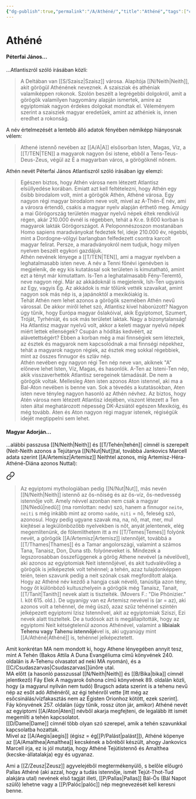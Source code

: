 ```yaml
---
{"dg-publish":true,"permalink":"/A/Athéné/","title":"Athéné","tags":["containstransclusions"],"created":"2023-10-13T01:08","updated":"2024-02-10T03:36"}
---
```



# Athéné

#### Péterfai János...

...Atlantiszról szóló írásában közli:  
> A Deltában van [[S/Szaisz\|Szaisz]] városa. Alapítója [[N/Neith\|Neith]], akit görögül Athénének neveznek. A szaisziak és athéniak valamiképpen rokonok. Szolón beszélt a legrégebbi dolgokról, amit a görögök valamilyen hagyomány alapján ismertek, amire az egyiptomiak nagyon érdekes dolgokat mondtak el. Véleményem szerint a szaisziek magyar eredetűek, amint az athéniek is, innen eredhet a rokonság.  

A név értelmezését a lentebb álló adatok fényében némiképp hiányosnak vélem:  
> Athené istennő nevében az [[A/A\|A]] elsősorban Isten, Magas, Víz, a [[T/TEN\|TEN]] a magyarok nagyon ősi istene, ebből a Tens-Teus-Deus-Zeus, végül az É a magyarban város, a görögöknél nőnem.  

Athén nevét Péterfai János Atlantiszról szóló írásában így elemzi:  
> Egészen biztos, hogy Athén városa nem létezett Atlantisz elsüllyedése korában. Emiatt azt kell feltételezni, hogy Athén egy ősibb birodalom volt, mint a görögök Athén, Athéné városa. Egy nagyon régi magyar birodalom neve volt, mivel az A-Thén-É név, ami a városra értendő, csakis a magyar nyelv alapján érthető meg. Amúgy a mai Görögország területén magyar nyelvű népek éltek rendkívül régen, akár 210.000 évnél is régebben, tehát a Kr.e. 9.600 korban is magyarok lakták Görögországot. A Peloponnészoszon mostanában Homo sapiens maradványokat fedeztek fel, ideje 210.000 év, régebbi, mint a Dordogne-völgyi barlangban felfedezett csontra karcolt magyar felirat. Persze, a maradványokról nem tudjuk, hogy milyen nyelven beszélt egykori gazdájuk.  
> Athén nevének lényege a [[T/TEN\|TEN]], ami a magyar nyelvben a leghatalmasabb isten neve. A név a Tenni főnévi igenévben is megjelenik, de egy kis kutatással sok területen is kimutatható, amint ezt a tényt már kimutattam. Is-Ten a leghatalmasabb Fény-Teremtő, neve nagyon régi. Már az akkádoknál is megjelenik, Ish-Ten ugyanis az Egy, vagyis Ég. Az akkádok is már tőlünk vették szavaikat, amint nagyon sok más nép is, a japánoktól a mexikóiakig is.  
> Tehát Athén nem lehet azonos a görögök szemében Athén nevű várossal. De akkor miről lehet szó, Atlantisz kivel háborúzott? Nagyon úgy tűnik, hogy Európa magyar őslakóival, akik Egyiptomot, Szumert, Tróját, Tyrhéniát, és sok más területet laktak. Nagy a bizonytalanság! Ha Atlantisz magyar nyelvű volt, akkor a keleti magyar nyelvű népek miért lettek ellenségek? Csupán a hódítás kedvéért, az alávetettségért? Ebben a korban még a mai finnségiek sem léteztek, az észtek és magyarok nem kapcsolódnak a mai finnségi népekhez, tehát a magyarok nagyon régiek, az észtek meg sokkal régebbiek, mint az összes finnugor és szláv nép.  
> Athén nevében egy nagyon régi Ten nép neve van, akiknek "A" előneve lehet Isten, Víz, Magas, és hasonlók. A-Ten az Isteni-Ten nép, akik visszaverhették Atlantisz seregeinek támadását. De nem a görögök voltak. Mellesleg Aten isten azonos Aton istennel, aki ma a Bal-Aton nevében is benne van. Sok a tévedés a kutatásokban, Aten isten neve tényleg nagyon hasonló az Athén névhez. Az biztos, hogy Atén városa nem létezett Atlantisz idejében, viszont létezett a Ten isten által meghatározott népesség DK-Ázsiától egészen Mexikóig, és még tovább. Aten és Aton nagyon régi magyar istenek, régiségük idejét megtippelni sem lehet.  

#### Magyar Adorján...

...alábbi passzusa [[N/Neith\|Neith]] és [[T/Tehén\|tehén]] címnél is szerepelt (Neit-Neith azonos a Tejútanya [[N/Nut\|Nut]]tal, továbbá Jankovics Marcell adata szerint [[A/Artemisz\|Artemisz]] Neithtel azonos, míg Artemisz-Héra-Athéné-Diána azonos Nuttal):  

<div class="transclusion internal-embed is-loaded"><a class="markdown-embed-link" href="/t/tehen/#lxp7ia" aria-label="Open link"><svg xmlns="http://www.w3.org/2000/svg" width="24" height="24" viewBox="0 0 24 24" fill="none" stroke="currentColor" stroke-width="2" stroke-linecap="round" stroke-linejoin="round" class="svg-icon lucide-link"><path d="M10 13a5 5 0 0 0 7.54.54l3-3a5 5 0 0 0-7.07-7.07l-1.72 1.71"></path><path d="M14 11a5 5 0 0 0-7.54-.54l-3 3a5 5 0 0 0 7.07 7.07l1.71-1.71"></path></svg></a><div class="markdown-embed">



> Az egyiptomi mythologiában pedig [[N/Nut\|Nut]], más nevén [[N/Neith\|Neith]] istennő az ős-nőiség és az ős-víz, ős-nedvesség istennője volt. Amely névvel azonban nem csak a magyar [[N/Nedű\|nedű]] (ma romlottan: nedv) szó, hanem a finnugor `neite`, `neiti` s még inkább mint az oromo `nadde`, `niti` = nő, feleség szó, azonosul. Hogy pedig ugyane szavak ma, na, nő, mat, mer, mul kiejtései a legkülönbözőbb nyelvekben is nőt, anyát jelentenek, elég megemlítenünk, de fölemlíthetem itt a mi [[T/Temes\|Temes]] folyónk nevét, a görögök [[A/Artemisz\|Artemisz]] istennőjét, továbbá a [[T/Thames\|Thames]] és a Tamar angolországi, valamint a számos Tana, Tanaisz, Don, Duna stb. folyóneveket is. Mindezek a legszorosabban összefüggenek a görög Athene nevével (a névelővel), aki azonos az egyiptomiak Neit istennőjével, és akit tudvalévőleg a görögök is jelképeztek volt tehénnel; a tehén, azaz tulajdonképpen teién, teien szavunk pedig a neit szónak csak megfordított alakja. Hogy az Athéné név kezdő a hangja csak névelő, tanúsítja azon tény, hogy őt különböző kultuszhelyein a görögök még Tanaisz, Tanait, [[T/Tanit\|Tanith]] nevek alatt is tisztelték. (Movers F.: "Die Phönizier." I. köt 615. old.). De ugyanígy van ez Artemisz nevével is (ar = az), aki azonos volt a tehénnel, de még üsző, azaz szűz tehénnel szintén jelképezett egyiptomi Izisz Istennővel, akit az egyiptomiak Sziszi, Ezi nevek alatt tiszteltek. De a tudósok azt is megállapították, hogy az egyiptomi Neit kétségtelenül azonos Athénével, valamint a **líbiaiak Tehenu vagy Tahenu istennőjé**vel is, aki ugyanúgy mint [[A/Athéné\|Athéné]] is, tehénnel jelképeztetett.  


</div></div>


Amit konkrétan MA nem mondott ki, hogy Athene lényegében annyit tesz, mint A Tehén (Bakos Attila A Duna Evangéliuma című könyvének 240. oldalán is A-Tehenu olvasatot ad neki MA nyomán), és a [[C/Csudaszarvas\|Csudaszarvas]]ünőre utal.  
MA előtt (a hasonló passzussal [[N/Neith\|Neith]] és [[B/Bika\|bika]] címnél jelentkező) Fáy Elek A magyarok őshona című könyvének 89. oldalán közli, hogy (a magyarul nyilván nem tudó) Brugsch adata szerint is a tehenu nevű nép az esőt adó Athénéről, az égi tehénről vette \[itt még az esőcsinálás/vízfakasztás nem az Égisten Orionhoz kötött, ezek szerint\].  
Fáy könyvének 257. oldalán (úgy tűnik, rossz úton jár, amikor) Athéné nevét az egyiptomi [[A/Aton\|Aten]] névből akarja megfejteni, de legalább itt ismét megemlíti a tehén kapcsolatot.  
[[D/Dame\|Dame]] címnél több olyan szó szerepel, amik a tehén szavunkkal kapcsolatba hozattak.  
Mivel az [[A/Aegis\|aegis]] (égisz = ég[[P/Palást\|palást]]), Athéné köpenye az [[A/Amalthea\|Amalthea]] kecskének a bőréből készült, ahogy Jankovics Marcell írja, ez is jól mutatja, hogy Athéné Tejútistennő és Amalthea (kecske-állatalakja) egy és ugyanaz.  

Ami a [[Z/Zeusz\|Zeusz]] agyvelejéből megtermékenyülő, s belőle előugró Pallas Athéné (aki azzal, hogy a tudás istennője, ismét Tejút-Thot-Tud alakjára utal) nevének első tagját illeti, [[P/Pallas\|Pallas]] Bál-Ős (Bál Napot szülő) lehetne vagy a [[P/Palóc\|palóc]] nép megnevezését kell keresni benne.  